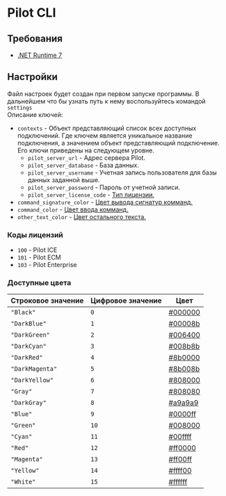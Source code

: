 ﻿# Pilot CLI

## Требования
- [.NET Runtime 7](https://dotnet.microsoft.com/en-us/download/dotnet/7.0)

## Настройки
Файл настроек будет создан при первом запуске программы. В дальнейшем что бы узнать путь к нему воспользуйтесь командой `settings`\
Описание ключей:
- `contexts` - Объект представляющий список всех доступных подключений. Где ключем является уникальное название подключения, а значением объект представляющий подключение. Его ключи приведены на следующем уровне. 
  - `pilot_server_url` - Адрес сервера Pilot.
  - `pilot_server_database` - База данных.
  - `pilot_server_username` - Учетная запись пользователя для базы данных заданной выше.
  - `pilot_server_password` - Пароль от учетной записи.
  - `pilot_server_license_code` - [Тип лицензии.](#коды-лицензий)
- `command_signature_color` - [Цвет вывода сигнатур комманд.](#доступные-цвета)
- `command_color` - [Цвет ввода комманд.](#доступные-цвета)
- `other_text_color` - [Цвет остального текста.](#доступные-цвета)

### Коды лицензий
- `100` - Pilot ICE
- `101` - Pilot ECM
- `103` - Pilot Enterprise

### Доступные цвета
Строковое значение|Цифровое значение|Цвет
-|-|-
`"Black"`|`0`|[#000000](https://color2.ru/000000)
`"DarkBlue"`|`1`|[#00008b](https://color2.ru/00008b)
`"DarkGreen"`|`2`|[#006400](https://color2.ru/006400)
`"DarkCyan"`|`3`|[#008b8b](https://color2.ru/008b8b)
`"DarkRed"`|`4`|[#8b0000](https://color2.ru/8b0000)
`"DarkMagenta"`|`5`|[#8b008b](https://color2.ru/8b008b)
`"DarkYellow"`|`6`|[#808000](https://color2.ru/808000)
`"Gray"`|`7`|[#808080](https://color2.ru/808080)
`"DarkGray"`|`8`|[#a9a9a9](https://color2.ru/a9a9a9)
`"Blue"`|`9`|[#0000ff](https://color2.ru/0000ff)
`"Green"`|`10`|[#008000](https://color2.ru/008000)
`"Cyan"`|`11`|[#00ffff](https://color2.ru/00ffff)
`"Red"`|`12`|[#ff0000](https://color2.ru/ff0000)
`"Magenta"`|`13`|[#ff00ff](https://color2.ru/ff00ff)
`"Yellow"`|`14`|[#ffff00](https://color2.ru/ffff00)
`"White"`|`15`|[#ffffff](https://color2.ru/ffffff)
